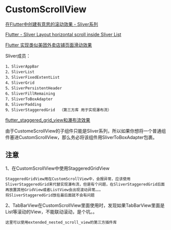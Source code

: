 # CustomScrollView

[在Flutter中创建有意思的滚动效果 - Sliver系列](https://segmentfault.com/a/1190000019902201)

[Flutter - Sliver Layout horizontal scroll inside Sliver List](https://stackoverflow.com/questions/52738034/flutter-sliver-layout-horizontal-scroll-inside-sliver-list)

[Flutter 实现类似美团外卖店铺页面滑动效果](https://zhuanlan.zhihu.com/p/106197796)

Sliver成员：

    1、SliverAppBar
    2、SliverList  
    3、SliverFixedExtentList
    4、SliverGrid
    5、SliverPersistentHeader
    6、SliverFillRemaining
    7、SliverToBoxAdapter
    8、SliverPadding
    9、SliverStaggeredGrid  （第三方库 用于实现瀑布流）
    
[flutter_staggered_grid_view和瀑布流效果](https://juejin.im/post/5d849942518825491b72496f)
    
由于CustomeScrollView的子组件只能是Sliver系列，所以如果你想将一个普通组件塞进CustomScrollView，那么务必将该组件用SliverToBoxAdapter包裹。
    
## 注意

1、在CustomScrollView中使用StaggeredGridView 

    StaggeredGridView用在CustomScrollView中，会报异常，应该使用SliverStaggeredGrid来代替实现瀑布流，但是有个问题，在SliverStaggeredGrid后面再放置其他GridView或者ListView会出现滚动异常。。。
    将SliverStaggeredGrid放在最后面就不会有问题
    
    
2、TabBarView在CustomScrollView里面使用时，发现如果TabBarView里面是List等滚动的View，不能联动滚动，是个坑。。

    这里可以使用extended_nested_scroll_view的第三方插件库